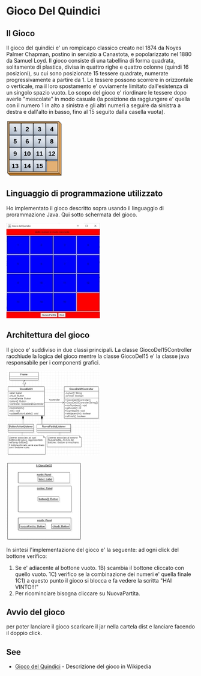 # Gioco Del Quindici

## Il Gioco

Il gioco del quindici e' un rompicapo classico creato nel 1874 da Noyes Palmer Chapman, postino in servizio a Canastota, e popolarizzato nel 1880 da Samuel Loyd. 
Il gioco consiste di una tabellina di forma quadrata, solitamente di plastica, divisa in quattro righe e quattro colonne (quindi 16 posizioni), su cui sono posizionate 15 tessere quadrate, numerate progressivamente a partire da 1. 
Le tessere possono scorrere in orizzontale o verticale, ma il loro spostamento e' ovviamente limitato dall'esistenza di un singolo spazio vuoto. 
Lo scopo del gioco e' riordinare le tessere dopo averle "mescolate" in modo casuale (la posizione da raggiungere e' quella con il numero 1 in alto a sinistra e gli altri numeri 
a seguire da sinistra a destra e dall'alto in basso, fino al 15 seguito dalla casella vuota).
 
![Gioco Del Quindici risolto](./doc/giocoGelQuindiciWikipedia_risolto.png)

## Linguaggio di programmazione utilizzato

Ho implementato il gioco descritto sopra usando il linguaggio di prorammazione Java. 
Qui sotto schermata del gioco.

![Schermata del Gioco](./doc/schermata-gioco.jpg)

## Architettura del gioco
 
Il gioco e' suddiviso in due classi principali. La classe GiocoDel15Controller racchiude la logica del gioco mentre la classe GiocoDel15 e' la classe java responsabile per i componenti grafici.

![Uml controller](./doc/class-diagram.jpg)

![Front-End layout](./doc/front-end-layout.jpg)
 
In sintesi l'implementazione del gioco e' la seguente:
ad ogni click del bottone verifico:
1) Se e' adiacente al bottone vuoto.
	1B) scambia il bottone cliccato con quello vuoto.
	1C) verifico se la combinazione dei numeri e' quella finale
		1C1) a questo punto il gioco si blocca e fa vedere la scritta "HAI VINTO!!!"
2) Per ricominciare bisogna cliccare su NuovaPartita.

## Avvio del gioco
per poter lanciare il gioco scaricare il jar nella cartela dist e lanciare facendo il doppio click.

## See 


* [Gioco del Quindici](https://it.wikipedia.org/wiki/Gioco_del_quindici) - Descrizione del gioco in Wikipedia